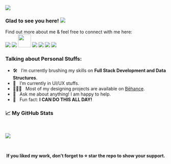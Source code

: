 <!--<img src="https://github.com/pranjalshikhar/pranjalshikhar/blob/master/image.jpg" />-->
<p><img src="https://raw.githubusercontent.com/pranjalshikhar/pranjalshikhar/master/assets/JS.gif"/></p>
<!--<p align="center"><img src="https://raw.githubusercontent.com/pranjalshikhar/pranjalshikhar/master/assets/Black%20Technology%20LinkedIn%20Banner.png"></p>-->

### Glad to see you here! ![](https://visitor-badge.glitch.me/badge?page_id=pranjalshikhar.pranjalshikhar)

<!--<img align="right" height="250" width="375" alt="" src="https://github.com/pranjalshikhar/pranjalshikhar/blob/master/coder.gif" />-->

Find out more about me & feel free to connect with me here: <br>
<a href="https://www.linkedin.com/in/pranjalshikhar"><img src="https://img.icons8.com/fluent/48/000000/linkedin.png"/></a>
<a href="https://www.twitter.com/pranjalshikhar"><img src="https://img.icons8.com/fluent/48/000000/twitter.png"/></a>
<a href="https://www.medium.com/@pranjalshikhar/)](https://www.medium.com/@pranjalshikhar/"><img src="https://www.pngkit.com/png/detail/48-485082_medium-comments-medium-icon-png-white.png" width="40" height="40"/></a>
<a href="mailto:shikhar.pranjal3@gmail.com"><img src="https://img.icons8.com/color/48/000000/gmail-login.png"/></a>
<a href="https://discordapp.com/users/pollymorfism/"><img src="https://img.icons8.com/fluency/48/000000/discord-logo.png"/></a>
<a href="https://www.behance.net/pranjalshikhar"><img src="https://img.icons8.com/fluency/48/000000/behance.png"/></a>
<a href="https://www.instagram.com/pranjal.fig/"><img src="https://img.icons8.com/fluency/48/000000/instagram-new.png"/></a>

### Talking about Personal Stuffs:

- 🛠 &nbsp; I’m currently brushing my skills on **Full Stack Development and Data Structures**.
- 🚀 &nbsp; I’m currently in UI/UX stuffs.
- 👨🏻‍💻 &nbsp; Most of my designing projects are available on [Bēhance](https://www.behance.net/pranjalshikhar).
- 💬 &nbsp; Ask me about anything! I am happy to help.
- 👾 &nbsp; Fun fact: **I CAN DO THIS ALL DAY!**

<!-- ### Languages and Tools:

<h4>PROGRAMMING</h4>
    <div style={display: "flex"}>    
        <img src="https://github.com/devicons/devicon/blob/master/icons/cplusplus/cplusplus-original.svg" width="50">
        <img src="https://github.com/abranhe/programming-languages-logos/blob/master/src/javascript/javascript.svg" width="50">
        <img src="https://www.vectorlogo.zone/logos/w3_html5/w3_html5-icon.svg" width="50">
        <img src="https://www.vectorlogo.zone/logos/w3_css/w3_css-icon.svg" width="50">
        <img src="https://www.vectorlogo.zone/logos/mysql/mysql-icon.svg" width="50">
        <img src="https://www.vectorlogo.zone/logos/postgresql/postgresql-icon.svg" width="50">
    </div>

<h4>TECHNOLOGY STACK</h4>
    <div style={display: "flex"}>    
        <img src="https://www.vectorlogo.zone/logos/mongodb/mongodb-icon.svg" width="50">
        <img src="https://www.vectorlogo.zone/logos/reactjs/reactjs-icon.svg" width="50">
        <img src="https://www.pngfind.com/pngs/m/136-1363736_express-js-icon-png-transparent-png.png" width="50">
        <img src="https://www.vectorlogo.zone/logos/nodejs/nodejs-icon.svg" width="50">
        <img src="https://www.vectorlogo.zone/logos/nodemonio/nodemonio-icon.svg" width="50">
        <img src="https://www.vectorlogo.zone/logos/git-scm/git-scm-icon.svg" width="50">
        <img src="https://www.vectorlogo.zone/logos/github/github-tile.svg" width="50">
        <img src="https://decodenatura.com/static/fb8aa1bb70c9925ce1ae22dc2711b343/nextjs-logo.png" width="50">
        <img src="https://miro.medium.com/max/400/1*YI1tt4kGzvea-v4dAhZ90w.png" width="50">
        <img src="https://upload.wikimedia.org/wikipedia/commons/4/49/Redux.png" width="50">
    </div>

<h4>FAMILIAR TECHNOLOGY</h4>
    <div style={display: "flex"}>    
        <img src="https://www.vectorlogo.zone/logos/figma/figma-icon.svg" width="50">
        <img src="https://rb.gy/zax8pw" width="50">
        <img src="https://www.vectorlogo.zone/logos/tailwindcss/tailwindcss-icon.svg" width="50">
        <img src="https://www.vectorlogo.zone/logos/sass-lang/sass-lang-icon.svg" width="50">
        <img src="https://www.vectorlogo.zone/logos/netlify/netlify-icon.svg" width="50">
        <img src="https://www.vectorlogo.zone/logos/amazon_aws/amazon_aws-icon.svg" width="50">
        <img src="https://www.vectorlogo.zone/logos/heroku/heroku-icon.svg" width="50">
    </div> -->

### 📈 My GitHub Stats

<br>

<p align="left">
<img src="https://github-readme-stats.vercel.app/api?username=pranjalshikhar&count_private=true&show_icons=true&include_all_commits=true&theme=graywhite">
</p>


<br>

<p align="center"><b>If you liked my work, don’t forget to ⭐ star the repo to show your support.</b></p>
<!-- <img align="center" height="350" width="350" alt="" src="https://www.freecodecamp.org/news/content/images/size/w2000/2019/07/goku-learning-react-2.png" /> -->

